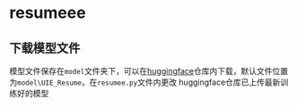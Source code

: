 # resumeee

## 下载模型文件

模型文件保存在`model`文件夹下，可以在[huggingface](https://huggingface.co/Fsadness/UIE_Resume)仓库内下载，默认文件位置为`model\UIE_Resume`，在`resumee.py`文件内更改
huggingface仓库已上传最新训练好的模型
